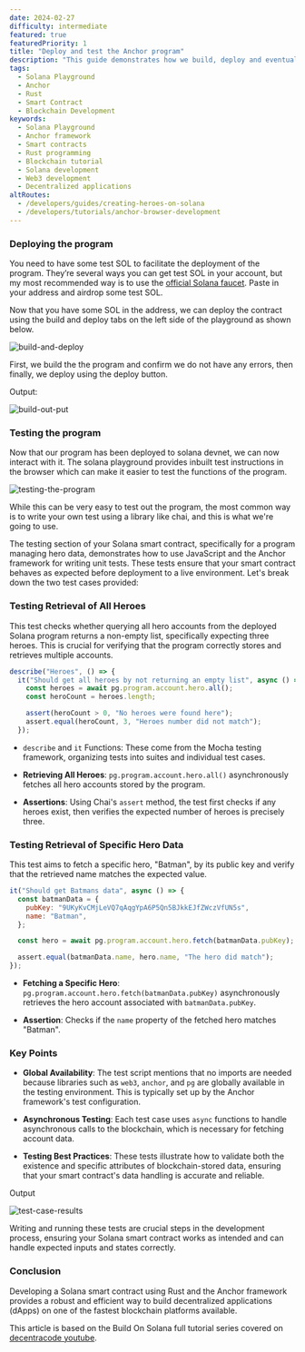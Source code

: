 ```yaml
---
date: 2024-02-27
difficulty: intermediate
featured: true
featuredPriority: 1
title: "Deploy and test the Anchor program"
description: "This guide demonstrates how we build, deploy and eventually write some testcases to the program "
tags:
  - Solana Playground
  - Anchor
  - Rust
  - Smart Contract
  - Blockchain Development
keywords:
  - Solana Playground
  - Anchor framework
  - Smart contracts
  - Rust programming
  - Blockchain tutorial
  - Solana development
  - Web3 development
  - Decentralized applications
altRoutes:
  - /developers/guides/creating-heroes-on-solana
  - /developers/tutorials/anchor-browser-development
---
```


### Deploying the program

You need to have some test SOL to facilitate the deployment of the program. They’re several ways you can get test SOL in your account, but my most recommended way is to use the [official Solana faucet](https://faucet.solana.com/). Paste in your address and airdrop some test SOL.

Now that you have some SOL in the address, we can deploy the contract using the build and deploy tabs on the left side of the playground as shown below.

![build-and-deploy](https://github.com/JovanMwesigwa/solana-developer-content/assets/62109301/5ba2ab01-7d90-4126-b804-f5b0656c679b)

First, we build the the program and confirm we do not have any errors, then finally, we deploy using the deploy button.

Output:

![build-out-put](https://github.com/JovanMwesigwa/solana-developer-content/assets/62109301/fe6c07f5-bf09-4383-87e8-03265d054e4f)

### Testing the program

Now that our program has been deployed to solana devnet, we can now interact with it. The solana playground provides inbuilt test instructions in the browser which can make it easier to test the functions of the program.

![testing-the-program](https://github.com/JovanMwesigwa/solana-developer-content/assets/62109301/6c2e903a-e2bf-47d8-a755-8ebba85cd1e1)

While this can be very easy to test out the program, the most common way is to write your own test using a library like chai, and this is what we're going to use.

The testing section of your Solana smart contract, specifically for a program managing hero data, demonstrates how to use JavaScript and the Anchor framework for writing unit tests. These tests ensure that your smart contract behaves as expected before deployment to a live environment. Let's break down the two test cases provided:

### Testing Retrieval of All Heroes

This test checks whether querying all hero accounts from the deployed Solana program returns a non-empty list, specifically expecting three heroes. This is crucial for verifying that the program correctly stores and retrieves multiple accounts.

```javascript
describe("Heroes", () => {
  it("Should get all heroes by not returning an empty list", async () => {
    const heroes = await pg.program.account.hero.all();
    const heroCount = heroes.length;

    assert(heroCount > 0, "No heroes were found here");
    assert.equal(heroCount, 3, "Heroes number did not match");
  });
```

- `describe` and `it` Functions: These come from the Mocha testing framework, organizing tests into suites and individual test cases.

- **Retrieving All Heroes**: `pg.program.account.hero.all()` asynchronously fetches all hero accounts stored by the program.

- **Assertions**: Using Chai's `assert` method, the test first checks if any heroes exist, then verifies the expected number of heroes is precisely three.

### Testing Retrieval of Specific Hero Data

This test aims to fetch a specific hero, "Batman", by its public key and verify that the retrieved name matches the expected value.

```javascript
it("Should get Batmans data", async () => {
  const batmanData = {
    pubKey: "9UKyKvCMjLeVQ7qAqgYpA6P5Qn5BJkkEJfZWczVfUN5s",
    name: "Batman",
  };

  const hero = await pg.program.account.hero.fetch(batmanData.pubKey);

  assert.equal(batmanData.name, hero.name, "The hero did match");
});
```

- **Fetching a Specific Hero**: `pg.program.account.hero.fetch(batmanData.pubKey)` asynchronously retrieves the hero account associated with `batmanData.pubKey`.

- **Assertion**: Checks if the `name` property of the fetched hero matches "Batman".

### Key Points

- **Global Availability**: The test script mentions that no imports are needed because libraries such as `web3`, `anchor`, and `pg` are globally available in the testing environment. This is typically set up by the Anchor framework's test configuration.

- **Asynchronous Testing**: Each test case uses `async` functions to handle asynchronous calls to the blockchain, which is necessary for fetching account data.

- **Testing Best Practices**: These tests illustrate how to validate both the existence and specific attributes of blockchain-stored data, ensuring that your smart contract's data handling is accurate and reliable.

Output

![test-case-results](https://github.com/JovanMwesigwa/solana-developer-content/assets/62109301/e74ac3f4-f9a4-475e-a363-35516ddda192)

Writing and running these tests are crucial steps in the development process, ensuring your Solana smart contract works as intended and can handle expected inputs and states correctly.

### Conclusion

Developing a Solana smart contract using Rust and the Anchor framework provides a robust and efficient way to build decentralized applications (dApps) on one of the fastest blockchain platforms available.

This article is based on the Build On Solana full tutorial series covered on [decentracode youtube](https://www.youtube.com/playlist?list=PLOYP_hXwmI98jGlDcRWBucm_Zl_2lie-x).
